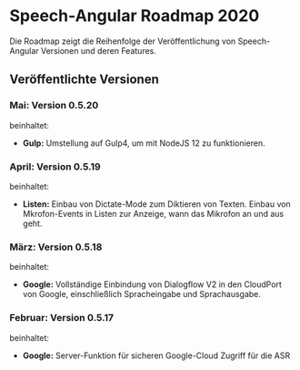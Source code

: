 # Speech-Angular Roadmap 2020

Die Roadmap zeigt die Reihenfolge der Veröffentlichung von Speech-Angular Versionen und deren Features.


## Veröffentlichte Versionen


### Mai: Version 0.5.20

beinhaltet:

* **Gulp:** Umstellung auf Gulp4, um mit NodeJS 12 zu funktionieren.


### April: Version 0.5.19

beinhaltet:

* **Listen:** Einbau von Dictate-Mode zum Diktieren von Texten.
              Einbau von Mkrofon-Events in Listen zur Anzeige, wann das Mikrofon an und aus geht.


### März: Version 0.5.18

beinhaltet:

* **Google:** Vollständige Einbindung von Dialogflow V2 in den CloudPort von Google, einschließlich Spracheingabe und Sprachausgabe.


### Februar: Version 0.5.17

beinhaltet:

* **Google:** Server-Funktion für sicheren Google-Cloud Zugriff für die ASR
